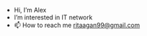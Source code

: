 - Hi, I’m Alex
- I’m interested in IT network
- 📫 How to reach me ritaagan99@gmail.com

<!---
reza3011/reza3011 is a ✨ special ✨ repository because its `README.md` (this file) appears on your GitHub profile.
You can click the Preview link to take a look at your changes.
--->
